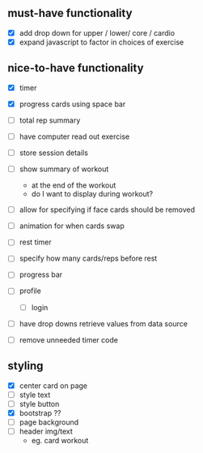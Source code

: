 ## must-have functionality
* [x] add drop down for upper / lower/ core / cardio
* [x] expand javascript to factor in choices of exercise

## nice-to-have functionality
* [x] timer
* [x] progress cards using space bar
* [ ] total rep summary
* [ ] have computer read out exercise
* [ ] store session details
* [ ] show summary of workout
  * at the end of the workout
  * do I want to display during workout?
* [ ] allow for specifying if face cards should be removed
* [ ] animation for when cards swap
* [ ] rest timer
* [ ] specify how many cards/reps before rest
* [ ] progress bar
* [ ] profile
  * [ ] login
* [ ] have drop downs retrieve values from data source
* [ ] remove unneeded timer code


## styling
* [x] center card on page
* [ ] style text
* [ ] style button
* [x] bootstrap ??
* [ ] page background
* [ ] header img/text
  * eg. card workout